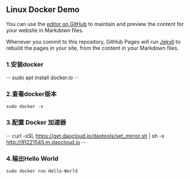 ## Linux Docker Demo

You can use the [editor on GitHub](https://github.com/kuunnss/docker.github.io/edit/master/index.md) to maintain and preview the content for your website in Markdown files.

Whenever you commit to this repository, GitHub Pages will run [Jekyll](https://jekyllrb.com/) to rebuild the pages in your site, from the content in your Markdown files.

### 1.安装docker
···
sudo apt install docker.io
···

### 2.查看docker版本
```
sudo docker -v
```

### 3.配置 Docker 加速器
···
curl -sSL https://get.daocloud.io/daotools/set_mirror.sh | sh -s http://91221545.m.daocloud.io
···

### 4.输出Hello World
```
sudo docker run Hello-World
```


